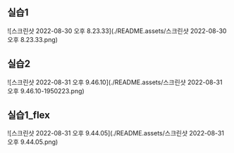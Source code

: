 ## 실습1

![스크린샷 2022-08-30 오후 8.23.33](./README.assets/스크린샷 2022-08-30 오후 8.23.33.png)

## 실습2

![스크린샷 2022-08-31 오후 9.46.10](./README.assets/스크린샷 2022-08-31 오후 9.46.10-1950223.png)

## 실습1_flex

![스크린샷 2022-08-31 오후 9.44.05](./README.assets/스크린샷 2022-08-31 오후 9.44.05.png)